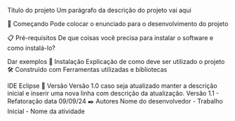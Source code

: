 Título do projeto Um parágrafo da descrição do projeto vai aqui

🚀 Começando Pode colocar o enunciado para o desenvolvimento do projeto

📋 Pré-requisitos De que coisas você precisa para instalar o software e como instalá-lo?

Dar exemplos 🔧 Instalação Explicação de como deve ser utilizado o projeto 🛠️ Construído com Ferramentas utilizadas e bibliotecas

IDE Eclipse 📌 Versão Versão 1.0 caso seja atualizado manter a descrição inicial e inserir uma nova linha com descrição da atualização. Versão 1.1 - Refatoração data 09/09/24 ✒️ Autores Nome do desenvolvedor - Trabalho Inicial - Nome da atividade
